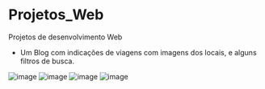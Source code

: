 # Projetos_Web
Projetos de desenvolvimento Web

- Um Blog com indicações de viagens com imagens dos locais, e alguns filtros de busca.

![image](https://github.com/user-attachments/assets/383b6e64-d527-4c1b-9171-0783e47fc2ee)
![image](https://github.com/user-attachments/assets/c9c34611-76cf-4a9b-bc43-cea5902bc788)
![image](https://github.com/user-attachments/assets/1254b24b-b543-40c5-81d0-38eab389d3bb)
![image](https://github.com/user-attachments/assets/dc58f028-8432-4e0f-908a-9336a4e02feb)
